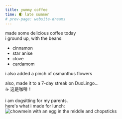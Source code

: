 ```yaml
---
title: yummy coffee
time: 🌒 late summer
# prev-page: website-dreams
---
```

made some delicious coffee today  
i ground up, with the beans:
- cinnamon
- star anise
- clove
- cardamom  

i also added a pinch of osmanthus flowers

also, made it to a 7-day streak on DuoLingo...  
☕️ 这是咖啡！  

i am dogsitting for my parents.  
here's what i made for lunch:   
![chowmein with an egg in the middle and chopsticks](/assets/images/chowmein.png "lunch!")